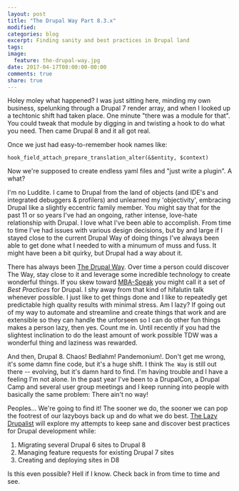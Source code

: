 ```yaml
---
layout: post
title: "The Drupal Way Part 8.3.x"
modified:
categories: blog
excerpt: Finding sanity and best practices in Drupal land
tags: 
image:
  feature: the-drupal-way.jpg
date: 2017-04-17T08:00:00-00:00
comments: true
share: true
---
```


Holey moley what happened?  I was just sitting here, minding my own business, spelunking through a Drupal 7 render array, and when I looked up a techtonic shift had taken place.  One minute "there was a module for that". You could tweak that module by digging in and twisting a hook to do what you need.  Then came Drupal 8 and it all got real.

Once we just had easy-to-remember hook names like:

````
hook_field_attach_prepare_translation_alter(&$entity, $context)
````

Now we're supposed to create endless yaml files and "just write a plugin".  A what?
 
I'm no Luddite.  I came to Drupal from the land of objects (and IDE's and integrated debuggers & profilers) and unlearned my 'objectivity', embracing Drupal like a slightly eccentric family member. You might say that for the past 11 or so years I've had an ongoing, rather intense, love-hate relationship with Drupal. I love what I've been able to accomplish.  From time to time I've had issues with various design decisions, but by and large if I stayed close to the current Drupal Way of doing things I've always been able to get done what I needed to with a minumum of muss and fuss. It might have been a bit quirky, but Drupal had a way about it.

There has always been [The Drupal Way](https://www.jeffgeerling.com/blogs/jeff-geerling/the-drupal-way).  Over time a person could discover The Way, stay close to it and leverage some incredible technology to create wonderful things.  If you skew toward [MBA-Speak](http://www.cipsum.com) you might call it a set of *Best Practices* for Drupal.  I shy away from that kind of hifalutin talk whenever possible. I just like to get things done and I like to repeatedly get predictable high quality results with minimal stress. Am I lazy? If going out of my way to automate and streamline and create things that work and are extensible so they can handle the unforseen so I can do other fun things makes a person lazy, then yes. Count me in. Until recently if you had the slightest inclination to do the least amount of work possible TDW was a wonderful thing and laziness was rewarded.

And then, Drupal 8. Chaos! Bedlahm! Pandemonium!. Don't get me wrong, it's some damn fine code, but it's a huge shift. I think `The Way` is still out there -- evolving, but it's damn hard to find. I'm having trouble and I have a feeling I'm not alone.  In the past year I've been to a DrupalCon, a Drupal Camp and several user group meetings and I keep running into people with basically the same problem:  There ain't no way!

Peoples... We're going to find it!  The sooner we do, the sooner we can pop the footrest of our lazyboys back up and do what we do best. [The Lazy Drupalist](http://thelazydrupalist.com) will explore my attempts to keep sane and discover best practices for Drupal development while:

  1. Migrating several Drupal 6 sites to Drupal 8
  2. Managing feature requests for existing Drupal 7 sites
  3. Creating and deploying sites in D8

Is this even possible?  Hell if I know.  Check back in from time to time and see.



